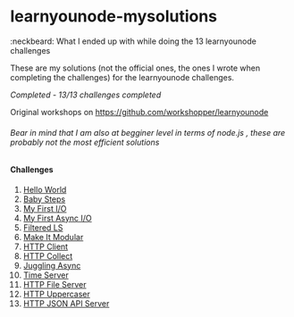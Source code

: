 # learnyounode-mysolutions
:neckbeard: What I ended up with while doing the 13 learnyounode challenges

These are my solutions (not the official ones, the ones I wrote when completing the challenges) for the learnyounode challenges. 

*Completed - 13/13 challenges completed*

Original workshops on https://github.com/workshopper/learnyounode

###### Bear in mind that I am also at begginer level in terms of node.js , these are probably not the most efficient solutions

#### Challenges

1. [Hello World](https://github.com/Maslor/learnyounode-mysolutions/blob/master/helloWorld.js)
2. [Baby Steps](https://github.com/Maslor/learnyounode-mysolutions/blob/master/process.js)
3. [My First I/O](https://github.com/Maslor/learnyounode-mysolutions/blob/master/lineCounter.js)
4. [My First Async I/O](https://github.com/Maslor/learnyounode-mysolutions/blob/master/asyncIO.js)
5. [Filtered LS](https://github.com/Maslor/learnyounode-mysolutions/blob/master/filteredls.js)
6. [Make It Modular](https://github.com/Maslor/learnyounode-mysolutions/blob/master/main.js)
7. [HTTP Client](https://github.com/Maslor/learnyounode-mysolutions/blob/master/httpGet.js)
8. [HTTP Collect](https://github.com/Maslor/learnyounode-mysolutions/blob/master/httpAll.js)
9. [Juggling Async](https://github.com/Maslor/learnyounode-mysolutions/blob/master/juggle.js)
10. [Time Server](https://github.com/Maslor/learnyounode-mysolutions/blob/master/socket.js)
11. [HTTP File Server](https://github.com/Maslor/learnyounode-mysolutions/blob/master/http-file-server.js)
12. [HTTP Uppercaser](https://github.com/Maslor/learnyounode-mysolutions/blob/master/http-post.js)
13. [HTTP JSON API Server](https://github.com/Maslor/learnyounode-mysolutions/blob/master/http-json.js)
